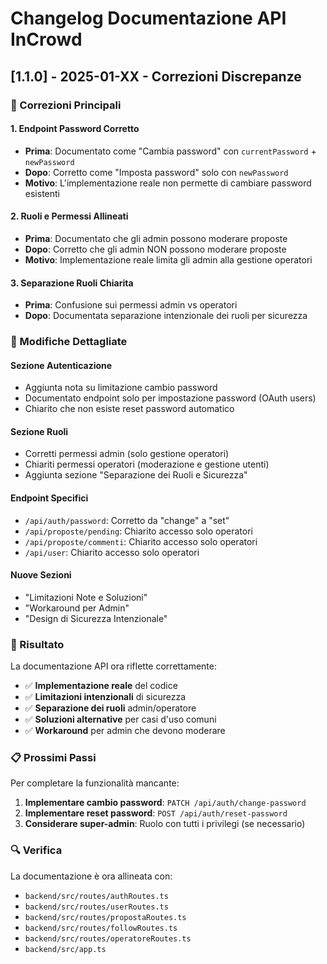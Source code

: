 # Changelog Documentazione API InCrowd

## [1.1.0] - 2025-01-XX - Correzioni Discrepanze

### 🔧 Correzioni Principali

#### 1. **Endpoint Password Corretto**
- **Prima**: Documentato come "Cambia password" con `currentPassword` + `newPassword`
- **Dopo**: Corretto come "Imposta password" solo con `newPassword`
- **Motivo**: L'implementazione reale non permette di cambiare password esistenti

#### 2. **Ruoli e Permessi Allineati**
- **Prima**: Documentato che gli admin possono moderare proposte
- **Dopo**: Corretto che gli admin NON possono moderare proposte
- **Motivo**: Implementazione reale limita gli admin alla gestione operatori

#### 3. **Separazione Ruoli Chiarita**
- **Prima**: Confusione sui permessi admin vs operatori
- **Dopo**: Documentata separazione intenzionale dei ruoli per sicurezza

### 📝 Modifiche Dettagliate

#### Sezione Autenticazione
- Aggiunta nota su limitazione cambio password
- Documentato endpoint solo per impostazione password (OAuth users)
- Chiarito che non esiste reset password automatico

#### Sezione Ruoli
- Corretti permessi admin (solo gestione operatori)
- Chiariti permessi operatori (moderazione e gestione utenti)
- Aggiunta sezione "Separazione dei Ruoli e Sicurezza"

#### Endpoint Specifici
- `/api/auth/password`: Corretto da "change" a "set"
- `/api/proposte/pending`: Chiarito accesso solo operatori
- `/api/proposte/commenti`: Chiarito accesso solo operatori  
- `/api/user`: Chiarito accesso solo operatori

#### Nuove Sezioni
- "Limitazioni Note e Soluzioni"
- "Workaround per Admin"
- "Design di Sicurezza Intenzionale"

### 🎯 Risultato

La documentazione API ora riflette correttamente:
- ✅ **Implementazione reale** del codice
- ✅ **Limitazioni intenzionali** di sicurezza
- ✅ **Separazione dei ruoli** admin/operatore
- ✅ **Soluzioni alternative** per casi d'uso comuni
- ✅ **Workaround** per admin che devono moderare

### 📋 Prossimi Passi

Per completare la funzionalità mancante:
1. **Implementare cambio password**: `PATCH /api/auth/change-password`
2. **Implementare reset password**: `POST /api/auth/reset-password`
3. **Considerare super-admin**: Ruolo con tutti i privilegi (se necessario)

### 🔍 Verifica

La documentazione è ora allineata con:
- `backend/src/routes/authRoutes.ts`
- `backend/src/routes/userRoutes.ts`
- `backend/src/routes/propostaRoutes.ts`
- `backend/src/routes/followRoutes.ts`
- `backend/src/routes/operatoreRoutes.ts`
- `backend/src/app.ts`
